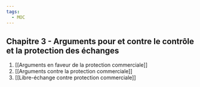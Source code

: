 ```yaml
---
tags:
  - MOC
---
```

## Chapitre 3 - Arguments pour et contre le contrôle et la protection des échanges
1. [[Arguments en faveur de la protection commerciale]]
2. [[Arguments contre la protection commerciale]]
3. [[Libre-échange contre protection commerciale]]

